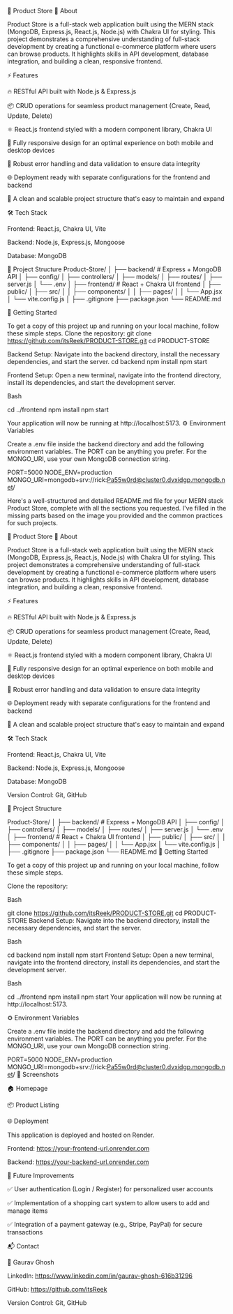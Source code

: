 🚀 Product Store
📌 About

Product Store is a full-stack web application built using the MERN stack (MongoDB, Express.js, React.js, Node.js) with Chakra UI for styling. This project demonstrates a comprehensive understanding of full-stack development by creating a functional e-commerce platform where users can browse products. It highlights skills in API development, database integration, and building a clean, responsive frontend.

⚡ Features

🔥 RESTful API built with Node.js & Express.js

📦 CRUD operations for seamless product management (Create, Read, Update, Delete)

⚛️ React.js frontend styled with a modern component library, Chakra UI

📱 Fully responsive design for an optimal experience on both mobile and desktop devices

🐞 Robust error handling and data validation to ensure data integrity

🌐 Deployment ready with separate configurations for the frontend and backend

🚀 A clean and scalable project structure that's easy to maintain and expand


🛠️ Tech Stack

Frontend: React.js, Chakra UI, Vite

Backend: Node.js, Express.js, Mongoose

Database: MongoDB


📂 Project Structure
Product-Store/
│
├── backend/            # Express + MongoDB API
│   ├── config/
│   ├── controllers/
│   ├── models/
│   ├── routes/
│   ├── server.js
│   └── .env
│
├── frontend/           # React + Chakra UI frontend
│   ├── public/
│   ├── src/
│   │   ├── components/
│   │   ├── pages/
│   │   └── App.jsx
│   └── vite.config.js
│
├── .gitignore
├── package.json
└── README.md

🚀 Getting Started

To get a copy of this project up and running on your local machine, follow these simple steps.
Clone the repository:
git clone https://github.com/itsReek/PRODUCT-STORE.git
cd PRODUCT-STORE

Backend Setup:
Navigate into the backend directory, install the necessary dependencies, and start the server.
cd backend
npm install
npm start

Frontend Setup:
Open a new terminal, navigate into the frontend directory, install its dependencies, and start the development server.

Bash

cd ../frontend
npm install
npm start

Your application will now be running at http://localhost:5173.
⚙️ Environment Variables

Create a .env file inside the backend directory and add the following environment variables. The PORT can be anything you prefer. For the MONGO_URI, use your own MongoDB connection string.

PORT=5000
NODE_ENV=production
MONGO_URI=mongodb+srv://rick:Pa55w0rd@cluster0.dvxidgp.mongodb.net/


Here's a well-structured and detailed README.md file for your MERN stack Product Store, complete with all the sections you requested. I've filled in the missing parts based on the image you provided and the common practices for such projects.

🚀 Product Store
📌 About

Product Store is a full-stack web application built using the MERN stack (MongoDB, Express.js, React.js, Node.js) with Chakra UI for styling. This project demonstrates a comprehensive understanding of full-stack development by creating a functional e-commerce platform where users can browse products. It highlights skills in API development, database integration, and building a clean, responsive frontend.

⚡ Features

🔥 RESTful API built with Node.js & Express.js

📦 CRUD operations for seamless product management (Create, Read, Update, Delete)

⚛️ React.js frontend styled with a modern component library, Chakra UI

📱 Fully responsive design for an optimal experience on both mobile and desktop devices

🐞 Robust error handling and data validation to ensure data integrity

🌐 Deployment ready with separate configurations for the frontend and backend

🚀 A clean and scalable project structure that's easy to maintain and expand

🛠️ Tech Stack

Frontend: React.js, Chakra UI, Vite

Backend: Node.js, Express.js, Mongoose

Database: MongoDB

Version Control: Git, GitHub

📂 Project Structure

Product-Store/
│
├── backend/            # Express + MongoDB API
│   ├── config/
│   ├── controllers/
│   ├── models/
│   ├── routes/
│   ├── server.js
│   └── .env
│
├── frontend/           # React + Chakra UI frontend
│   ├── public/
│   ├── src/
│   │   ├── components/
│   │   ├── pages/
│   │   └── App.jsx
│   └── vite.config.js
│
├── .gitignore
├── package.json
└── README.md
🚀 Getting Started

To get a copy of this project up and running on your local machine, follow these simple steps.

Clone the repository:

Bash

git clone https://github.com/itsReek/PRODUCT-STORE.git
cd PRODUCT-STORE
Backend Setup:
Navigate into the backend directory, install the necessary dependencies, and start the server.

Bash

cd backend
npm install
npm start
Frontend Setup:
Open a new terminal, navigate into the frontend directory, install its dependencies, and start the development server.

Bash

cd ../frontend
npm install
npm start
Your application will now be running at http://localhost:5173.

⚙️ Environment Variables

Create a .env file inside the backend directory and add the following environment variables. The PORT can be anything you prefer. For the MONGO_URI, use your own MongoDB connection string.

PORT=5000
NODE_ENV=production
MONGO_URI=mongodb+srv://rick:Pa55w0rd@cluster0.dvxidgp.mongodb.net/
📸 Screenshots

🏠 Homepage

📦 Product Listing

🌐 Deployment

This application is deployed and hosted on Render.

Frontend: https://your-frontend-url.onrender.com

Backend: https://your-backend-url.onrender.com

🔮 Future Improvements

✅ User authentication (Login / Register) for personalized user accounts

✅ Implementation of a shopping cart system to allow users to add and manage items

✅ Integration of a payment gateway (e.g., Stripe, PayPal) for secure transactions

📬 Contact

👤 Gaurav Ghosh

LinkedIn: https://www.linkedin.com/in/gaurav-ghosh-616b31296

GitHub: https://github.com/itsReek

Version Control: Git, GitHub
